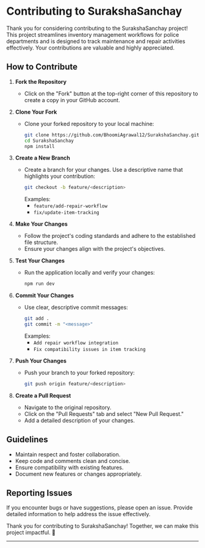 # Contributing to SurakshaSanchay

Thank you for considering contributing to the SurakshaSanchay project! This project streamlines inventory management workflows for police departments and is designed to track maintenance and repair activities effectively. Your contributions are valuable and highly appreciated.

## How to Contribute

1. **Fork the Repository**
   - Click on the "Fork" button at the top-right corner of this repository to create a copy in your GitHub account.

2. **Clone Your Fork**
   - Clone your forked repository to your local machine:
     ```bash
     git clone https://github.com/BhoomiAgrawal12/SurakshaSanchay.git
     cd SurakshaSanchay
     npm install
     ```

3. **Create a New Branch**
   - Create a branch for your changes. Use a descriptive name that highlights your contribution:
     ```bash
     git checkout -b feature/<description>
     ```
     Examples:
     - `feature/add-repair-workflow`
     - `fix/update-item-tracking`

4. **Make Your Changes**
   - Follow the project's coding standards and adhere to the established file structure.
   - Ensure your changes align with the project's objectives.

5. **Test Your Changes**
   - Run the application locally and verify your changes:
     ```bash
     npm run dev
     ```

6. **Commit Your Changes**
   - Use clear, descriptive commit messages:
     ```bash
     git add .
     git commit -m "<message>"
     ```
     Examples:
     - `Add repair workflow integration`
     - `Fix compatibility issues in item tracking`

7. **Push Your Changes**
   - Push your branch to your forked repository:
     ```bash
     git push origin feature/<description>
     ```

8. **Create a Pull Request**
   - Navigate to the original repository.
   - Click on the "Pull Requests" tab and select "New Pull Request."
   - Add a detailed description of your changes.

## Guidelines

- Maintain respect and foster collaboration.
- Keep code and comments clean and concise.
- Ensure compatibility with existing features.
- Document new features or changes appropriately.

## Reporting Issues

If you encounter bugs or have suggestions, please open an issue. Provide detailed information to help address the issue effectively.

Thank you for contributing to SurakshaSanchay! Together, we can make this project impactful. 🎉

---

